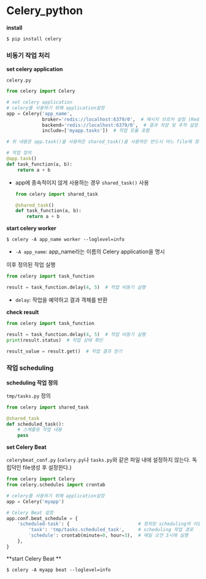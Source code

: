 # Celery_python

**install**

```
$ pip install celery
```





### 비동기 작업 처리

**set celery application**

`celery.py`

```python
from celery import Celery

# set celery application
# celery를 사용하기 위해 application설정
app = Celery('app_name',
             broker='redis://localhost:6379/0',  # 메시지 브로커 설정 (Redis 예시)
             backend='redis://localhost:6379/0',  # 결과 저장 및 추적 설정 (Redis 예시)
             include=['myapp.tasks'])  # 작업 모듈 포함

# 위 내용은 app.task()을 사용하든 shared_task()을 사용하든 반드시 어느 file에 정의되어야 한다.-----

# 작업 정의
@app.task()
def task_function(a, b):
    return a + b
```

- app에 종속적이지 않게 사용하는 경우 `shared_task()` 사용

  ```python
  from celery import shared_task
  
  @shared_task()
  def task_function(a, b):
      return a + b
  ```









**start celery worker**

```
$ celery -A app_name worker --loglevel=info
```

- `-A app_name`: app_name라는 이름의 Celery application을 명시

이후 정의된 작업 실행

```python
from celery import task_function

result = task_function.delay(4, 5)  # 작업 비동기 실행
```

- `delay`: 작업을 예약하고 결과 객체를 반환



**check result**

```python
from celery import task_function

result = task_function.delay(4, 5)  # 작업 비동기 실행
print(result.status)  # 작업 상태 확인

result_value = result.get()  # 작업 결과 얻기
```







### 작업 scheduling

**scheduling 작업 정의**

`tmp/tasks.py` 정의

```python
from celery import shared_task

@shared_task
def scheduled_task():
    # 스케줄링 작업 내용
    pass
```



**set Celery Beat**

`celerybeat_conf.py` (`celery.py`나 `tasks.py`와 같은 파일 내에 설정하지 않는다. 독립덕인 file생성 후 설정한다.)

```python
from celery import Celery
from celery.schedules import crontab

# celery를 사용하기 위해 application설정
app = Celery('myapp')

# Celery Beat 설정
app.conf.beat_schedule = {
    'scheduled-task': {							# 정의된 scheduling의 이름
        'task': 'tmp/tasks.scheduled_task',		# scheduling 작업 경로
        'schedule': crontab(minute=0, hour=3),  # 매일 오전 3시에 실행
    },
}
```



**start Celery Beat **

```
$ celery -A myapp beat --loglevel=info
```

